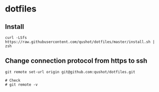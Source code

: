 # dotfiles

## Install

```
curl -LSfs https://raw.githubusercontent.com/qushot/dotfiles/master/install.sh | zsh
```

## Change connection protocol from https to ssh

```
git remote set-url origin git@github.com:qushot/dotfiles.git

# Check
# git remote -v
```
